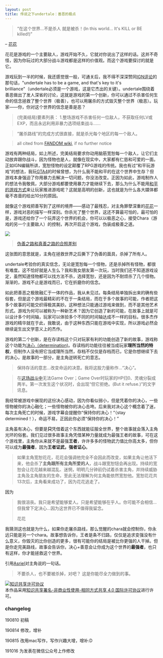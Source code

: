 ```yaml
---
layout: post
title: 传说之下undertale：善恶的极点
---
```


>“在这个世界…不是杀人 就是被杀！(In this world... It's KILL or BE killed!)” 
>
– [花花](https://undertale.fandom.com/zh/wiki/%E8%8A%B1%E8%8A%B1)

花花是游戏的一个主要敌人，游戏开始不久，它就对你说出了这样的话。这并不奇怪，因为你玩过的大部分战斗游戏都是这样的价值观。而这个游戏要探讨的就是它。

游戏玩到一半的时候，我还感觉很一般，可通关后，我不得不深深赞同[IGN评论](https://www.ign.com/articles/2018/09/18/undertale-review)的那句话，"undertale has to be a game, and that's key to it's brilliance"（undertale必须是一个游戏，这是它杰出的关键）。undertale围绕着善恶做出了发人深省的讨论，这就是游戏的第一个创新，你可以通过不杀害任何生命的信念拯救了整个世界（极善），也可以用屠杀的方式毁灭整个世界（极恶）。玩家——你，你对这个世界的信念是善是恶？

>(完美结局)要素列表：
1.整场游戏不杀害任何一位敌人，不获取任何LV或EXP，而且永远利用非暴力选项结束战斗……

>“屠杀路线”的完成方式很直接，就是杀光每个地区的每一个敌人。

>all cited from [FANDOM wiki](https://undertale.fandom.com/zh/wiki/Undertale%E7%B6%AD%E5%9F%BA), if no further notice

游戏有两种结局，如上所述，完美结局要求你动用脑筋宽恕每一个敌人，让它们主动放弃跟你战斗，因为怪物也是人，就像在现实中，大家都有仁慈和可爱的一面。正如IGN编辑所讲，宽恕怪物的设定颠覆了RPG游戏的传统。我也有过“和平玩游戏”的想法，我玩[GTA4](https://zh.wikipedia.org/wiki/%E4%BF%A0%E7%9B%9C%E7%8D%B5%E8%BB%8A%E6%89%8BIV)的时候曾想，为什么我不能和平的在这个世界中生存？但游戏本身强迫了你用暴力去解决一切问题，你没法改变。正因为如此，游戏制作人的想法令我敬佩，大部分游戏都要使用暴力才能继续下去，那么为什么不能用[和平的游戏方式](https://www.douban.com/review/8159939/)来让玩家推进游戏呢？这就是高明的创新，这也就是为什么各大媒体都毫不吝啬的给出10分的原因。


就像这个游戏把善写到了这样的境界——感动了最残忍，对主角罪孽深重的[花花](https://undertale.fandom.com/zh/wiki/%E8%8A%B1%E8%8A%B1)一样，游戏对恶的描写一样深刻。你杀光了整个世界，这还不算最可怕的，最可怕的是，游戏还给你了一个玩弄这个世界的机会，你可以以极恶之心，接受Chara（游戏的另一个主要敌人）的控制，再次开启这个游戏，伪装成极善之道。

![](https://pictures-steven.oss-cn-beijing.aliyuncs.com/GenoEnd.gif)
>[伪善之路和真善之路的合照差别](https://undertale.fandom.com/zh/wiki/%E5%B1%A0%E6%AE%BA%E8%B7%AF%E7%B7%9A)

这张图的意思就是，主角在拯救世界之后撕下了伪善的面具，杀掉了所有人。

undertale考验你的真实信念，无论是宽恕每一个怪物，还是杀掉所有怪物，都很有难度。这不恰好就是人生么？我和我女朋友第一次玩，当时我们还不知道游戏设定，虽然知道怪物都可以找方法不杀，选择宽恕，还是因为不耐烦杀了几个怪物。渐渐的，游戏不止是游戏而已，它在折磨你的信念。

如此把善恶之极致融汇于一体的作品，我从未见过。每条结局单独拆出来的确有些俗套，但是这个游戏最精彩的不在于一条结局，而在于多个故事的可能，作者把这多个故事的可能交织得极其美妙。这种想法只能通过游戏来做到，而不是其他艺术形式。游戏为何可以被称为一种新艺术？因为它创造了新的可能，在故事上就是可以设计多个时间轴，玩家可以体验多个不同的时间轴达成不一样的目标。很多杰作游戏的精华就在于此，我敢说，由于这种东西只能在游戏中实现，所以游戏必然会继续诞生出文学意义上的杰作。


游戏的第二个创新，是在存读档这个只对玩家有利的功能创造了新的故事，游戏称这个功能为[决心（determination)](https://undertale.fandom.com/zh/wiki/%E6%B1%BA%E5%BF%83)。存读档的功能往往被当成玩家**理所当然的特权**，但制作人没有把它当成理所当然，存档不仅仅是存档而已，它是你想继续下去的决心，是故事的一部分，是主角逆转死亡的意志。

>保持存活的意志…改变命运的决意。我将这股力量称作…“决心”。

>在[这场战斗中](https://undertale.fandom.com/zh/wiki/Asriel_Dreemurr/%E6%88%B0%E9%AC%A5%E4%B8%AD)无法Game Over；Game Over时玩家的HP归0、灵魂分裂成两半。第一次发生这个状况时，会出现“但它拒绝。(But it refuse.)”的文字讯息。

我经常被游戏中展现的这份决心感动，因为你看似弱小，但是凭着你的决心，一些怪物被你的决心融化；一些怪物被你的决心击垮。后来我对决心这个概念着了迷，每次主角死亡的时候，游戏字幕会提醒你“保持你的决心！“（stay determined！），命运不易，正因此你必须“保持你的决心！”

主角虽有决心，但要是**只**凭借着这个东西就能征服全世界，整个故事就会落入主角光环的俗套。我们见过很多故事主角凭借某种力量就成为最强王者的故事，可在这个游戏里，主角你从来就不是最强**王者**，许许多多的怪物武力值比你高太多，但你可以成为**最强者**，因为**王者证武，强者证心**。

>如果主角宽恕花花，花花会强调他完全不会因此而改变，如果主角让他活下来，他会杀了**主角跟所有主角所爱的人**，战斗跟宽恕钮会再出现。持续的宽恕会让花花越来越混乱、迷惘，明明几分钟前仍试着杀害主角，并持续威胁主角及主角朋友的生命，至此无法理解为何主角能依然宽恕他。宽恕花花共13次后，主角看来成功了，因为花花逃走了。

因为
>我很沮丧。我只是希望能够爱人。只是希望能够在乎人。你可能不会相信…但我曾下定决心…因为这世界已不值得我留念。
>
>花花

我猜测这也就是为什么，如果你走屠杀路线，那么觉醒的chara就会控制你，你永远只能是另一个chara。故事想告诉你，王者是条不归路，仅仅是追求变强没有什么意义，你毁灭的比你创造的更多，很有可能你的结局是被比你更强的人干掉。但是你走完美路线，故事会告诉你，决心+善意会让你成为这个世界的**最强者**，也只有这样，你才能拯救这个世界。

引用[Asriel](https://undertale.fandom.com/zh/wiki/Asriel_Dreemurr)对主角说的一句话。

>不要杀人，也不要被杀掉，对吧？
这是你能尽全力做到的事。

<a rel="license" href="http://creativecommons.org/licenses/by-nc-sa/4.0/"><img alt="知识共享许可协议" style="border-width:0" src="https://i.creativecommons.org/l/by-nc-sa/4.0/88x31.png" /></a><br />本作品采用<a rel="license" href="http://creativecommons.org/licenses/by-nc-sa/4.0/">知识共享署名-非商业性使用-相同方式共享 4.0 国际许可协议</a>进行许可。
### changelog

190810 初稿

190814 修改，增补

190815 改用mac写作，写作兴趣大增，增补:D

191016 为发表在微信公众号上作修改
